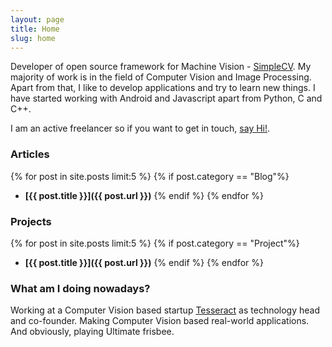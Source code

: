 ```yaml
---
layout: page
title: Home
slug: home
---
```

Developer of open source framework for Machine Vision - [SimpleCV](http://simplecv.org/). My majority of work is in the field of Computer Vision and Image Processing. Apart from that, I like to develop applications and try to learn new things. I have started working with Android and Javascript apart from Python, C and C++.

I am an active freelancer so if you want to get in touch, <a href="mailto:jayrambhia777@gmail.com">say Hi!</a>.

<!--
Events
{% for post in site.posts limit:5 %}
{% if post.category == "Event"%}
- **[{{ post.title }}]({{ post.url }})**
{% endif %}
{% endfor %}
-->

### Articles
{% for post in site.posts limit:5 %}
{% if post.category == "Blog"%}
- **[{{ post.title }}]({{ post.url }})**<!-- -->
{% endif %}
{% endfor %}


### Projects
{% for post in site.posts limit:5 %}
{% if post.category == "Project"%}
- **[{{ post.title }}]({{ post.url }})**
{% endif %}
{% endfor %}


### What am I doing nowadays?

Working at a Computer Vision based startup [Tesseract](http://tesseract.in/) as technology head and co-founder. Making Computer Vision based real-world applications. And obviously, playing Ultimate frisbee.
